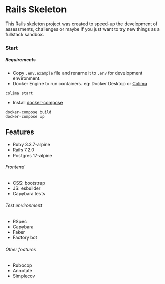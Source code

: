 # Rails Skeleton
This Rails skeleton project was created to speed-up the development of assessments, challenges or maybe if you just want to try new things as a fullstack sandbox.

### Start
##### Requirements
- Copy `.env.example` file and rename it to `.env` for development environment.
- Docker Engine to run containers. eg: Docker Desktop or [Colima](https://github.com/abiosoft/colima?tab=readme-ov-file#installation)
```shell
colima start
```
- Install [docker-compose](https://formulae.brew.sh/formula/docker-compose)
```shell
docker-compose build
docker-compose up
```

## Features
- Ruby 3.3.7-alpine
- Rails 7.2.0
- Postgres 17-alpine

###### Frontend
- CSS: bootstrap
- JS: esbuilder
- Capybara tests

###### Test environment
- RSpec
- Capybara
- Faker
- Factory bot

###### Other features
- Rubocop
- Annotate
- Simplecov
